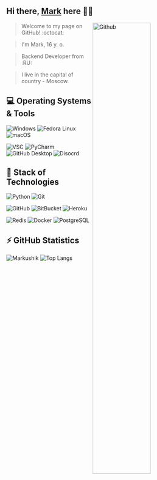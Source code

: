 ## Hi there, [Mark](https://github.com/Markushik) here 👋🏼

<img width="55%" align="right" alt="Github" src="https://raw.githubusercontent.com/onimur/.github/master/.resources/git-header.svg" />

> Welcome to my page on GitHub! :octocat:


> I'm Mark, 16 y. o.


> Backend Developer from :RU:


> I live in the capital of country - Moscow. 


## 💻 Operating Systems & Tools

 ![Windows](https://img.shields.io/badge/-Windows-0078D6?logo=Windows&logoColor=white&style=for-the-badge)
 ![Fedora Linux](https://img.shields.io/badge/-Fedora%20Linux-51A2DA?logo=Fedora&logoColor=white&style=for-the-badge)
 ![macOS](https://img.shields.io/badge/-OS%20X%20El%20Capitan-323031?logo=macOS&logoColor=white&style=for-the-badge)

 ![VSC](https://img.shields.io/badge/-Visual%20Studio%20Code-007ACC?logo=Visual%20Studio%20Code&logoColor=white&style=for-the-badge)
 ![PyCharm](https://img.shields.io/badge/-PyCharm-2a9134?logo=PyCharm&logoColor=white&style=for-the-badge)
 ![GitHub Desktop](https://img.shields.io/badge/-GitHub%20Desktop-7a007a?logo=GitHub&logoColor=white&style=for-the-badge)
 ![Disocrd](https://img.shields.io/badge/-Discord-5865F2?logo=Discord&logoColor=white&style=for-the-badge)
 

## 🚀 Stack of Technologies
 ![Python](https://img.shields.io/badge/-Pyhton-3776AB?logo=Python&logoColor=white&style=for-the-badge)
 ![Git](https://img.shields.io/badge/-Git-F05032?logo=Git&logoColor=white&style=for-the-badge)

 ![GitHub](https://img.shields.io/badge/-GitHub-181717?logo=GitHub&logoColor=white&style=for-the-badge)
 ![BitBucket](https://img.shields.io/badge/-Bitbucket-0052CC?logo=Bitbucket&logoColor=white&style=for-the-badge)
 ![Heroku](https://img.shields.io/badge/-Heroku-430098?logo=Heroku&logoColor=white&style=for-the-badge)

 ![Redis](https://img.shields.io/badge/-Redis-DC382D?logo=Redis&logoColor=white&style=for-the-badge)
 ![Docker](https://img.shields.io/badge/-Docker-2496ED?logo=Docker&logoColor=white&style=for-the-badge)
 ![PostgreSQL](https://img.shields.io/badge/-PostgreSQL-4169E1?logo=PostgreSQL&logoColor=white&style=for-the-badge)

## ⚡ GitHub Statistics

 ![Markushik](https://github-readme-stats.vercel.app/api?username=Markushik)
 ![Top Langs](https://github-readme-stats.vercel.app/api/top-langs/?username=Markushik)